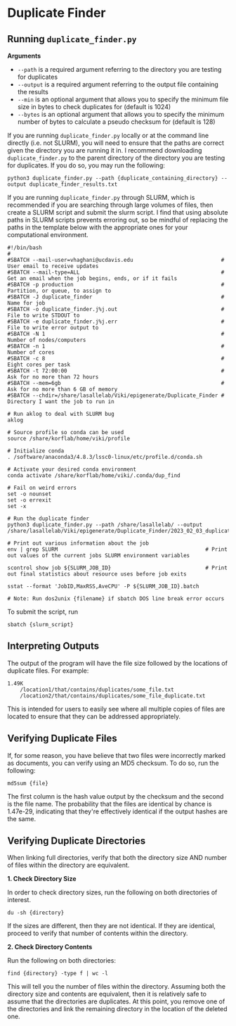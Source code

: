 # Duplicate Finder

## Running `duplicate_finder.py` 

**Arguments**

* `--path` is a required argument referring to the directory you are testing for duplicates
* `--output` is a required argument referring to the output file containing the results
* `--min` is an optional argument that allows you to specify the minimum file size in bytes to check duplicates for (default is 1024)
* `--bytes` is an optional argument that allows you to specify the minimum number of bytes to calculate a pseudo checksum for (default is 128)

If you are running `duplicate_finder.py` locally or at the command line directly (i.e. not SLURM), you will need to ensure that the paths are correct given the directory you are running it in. I recommend downloading `duplicate_finder.py` to the parent directory of the directory you are testing for duplicates. If you do so, you may run the following:

```
python3 duplicate_finder.py --path {duplicate_containing_directory} --output duplicate_finder_results.txt
```

If you are running `duplicate_finder.py` through SLURM, which is recommended if you are searching through large volumes of files, then create a SLURM script and submit the slurm script. I find that using absolute paths in SLURM scripts prevents erroring out, so be mindful of replacing the paths in the template below with the appropriate ones for your computational environment.

```
#!/bin/bash
#
#SBATCH --mail-user=vhaghani@ucdavis.edu                            # User email to receive updates
#SBATCH --mail-type=ALL                                             # Get an email when the job begins, ends, or if it fails
#SBATCH -p production                                               # Partition, or queue, to assign to
#SBATCH -J duplicate_finder                                         # Name for job
#SBATCH -o duplicate_finder.j%j.out                                 # File to write STDOUT to
#SBATCH -e duplicate_finder.j%j.err                                 # File to write error output to
#SBATCH -N 1                                                        # Number of nodes/computers
#SBATCH -n 1                                                        # Number of cores
#SBATCH -c 8                                                        # Eight cores per task
#SBATCH -t 72:00:00                                                 # Ask for no more than 72 hours
#SBATCH --mem=6gb                                                   # Ask for no more than 6 GB of memory
#SBATCH --chdir=/share/lasallelab/Viki/epigenerate/Duplicate_Finder # Directory I want the job to run in

# Run aklog to deal with SLURM bug
aklog

# Source profile so conda can be used
source /share/korflab/home/viki/profile

# Initialize conda
. /software/anaconda3/4.8.3/lssc0-linux/etc/profile.d/conda.sh

# Activate your desired conda environment
conda activate /share/korflab/home/viki/.conda/dup_find

# Fail on weird errors
set -o nounset
set -o errexit
set -x

# Run the duplicate finder
python3 duplicate_finder.py --path /share/lasallelab/ --output /share/lasallelab/Viki/epigenerate/Duplicate_Finder/2023_02_03_duplicate_files_results.txt

# Print out various information about the job
env | grep SLURM                                               # Print out values of the current jobs SLURM environment variables

scontrol show job ${SLURM_JOB_ID}                              # Print out final statistics about resource uses before job exits

sstat --format 'JobID,MaxRSS,AveCPU' -P ${SLURM_JOB_ID}.batch

# Note: Run dos2unix {filename} if sbatch DOS line break error occurs
```

To submit the script, run

```
sbatch {slurm_script}
```

## Interpreting Outputs

The output of the program will have the file size followed by the locations of duplicate files. For example:

```
1.49K
	/location1/that/contains/duplicates/some_file.txt
	/location2/that/contains/duplicates/some_file_duplicate.txt
```

This is intended for users to easily see where all multiple copies of files are located to ensure that they can be addressed appropriately.

## Verifying Duplicate Files

If, for some reason, you have believe that two files were incorrectly marked as documents, you can verify using an MD5 checksum. To do so, run the following:

```
md5sum {file}
```

The first column is the hash value output by the checksum and the second is the file name. The probability that the files are identical by chance is 1.47e-29, indicating that they're effectively identical if the output hashes are the same.

## Verifying Duplicate Directories

When linking full directories, verify that both the directory size AND number of files within the directory are equivalent.

**1. Check Directory Size**

In order to check directory sizes, run the following on both directories of interest.

```
du -sh {directory}
```

If the sizes are different, then they are not identical. If they are identical, proceed to verify that number of contents within the directory.

**2. Check Directory Contents**

Run the following on both directories:

```
find {directory} -type f | wc -l
```

This will tell you the number of files within the directory. Assuming both the directory size and contents are equivalent, then it is relatively safe to assume that the directories are duplicates. At this point, you remove one of the directories and link the remaining directory in the location of the deleted one.